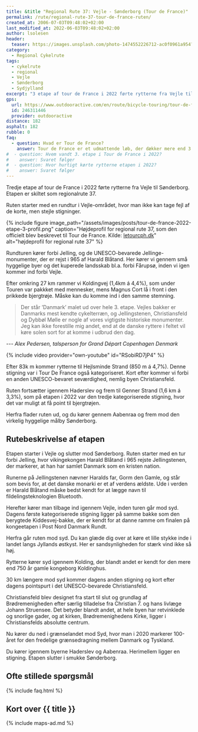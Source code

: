 ```yaml
---
title: &title "Regional Rute 37: Vejle - Sønderborg (Tour de France)"
permalink: /rute/regional-rute-37-tour-de-france-ruten/
created_at: 2006-07-03T09:48:02+02:00
last_modified_at: 2022-06-03T09:48:02+02:00
author: lsolesen
header:
  teaser: https://images.unsplash.com/photo-1474552226712-ac0f0961a954?ixlib=rb-1.2.1&ixid=eyJhcHBfaWQiOjEyMDd9&auto=format&fit=crop&h=300&w=400&q=10
category:
  - Regional Cykelrute
tags:
  - cykelrute
  - regional
  - Vejle
  - Sønderborg
  - Sydjylland
excerpt: "3 etape af tour de France i 2022 førte rytterne fra Vejle til Sønderborg. Etapen er skiltet som regionalrute 37."
gps:
  url: https://www.outdooractive.com/en/route/bicycle-touring/tour-de-france-etape-3-vejle-sonderborg-regional-cykelrute-37/246311446/
  id: 246311446
  provider: outdooractive
distance: 182
asphalt: 182
rubble: 0
faq:
  - question: Hvad er Tour de France?
    answer: Tour de France er et udmattende løb, der dækker mere end 3.000 km i løbet af 23 dage. Rytterne møder stejle stigninger, farlige nedkørsler og blæsende veje, mens de gennemkrydser det franske landskab. I 2022 startede Tour de France i Danmark, og det har bll.a. affødt regional rute 37, som går fra Vejle til Sønderborg.
#  - question: Hvem vandt 3. etape i Tour de France i 2022?
#    answer: Svaret følger
#  - question: Hvor hurtigt kørte rytterne etapen i 2022?
#    answer: Svaret følger
---
```


Tredje etape af tour de France i 2022 førte rytterne fra Vejle til Sønderborg. Etapen er skiltet som regionalrute 37.

Ruten starter med en rundtur i Vejle-området, hvor man ikke kan tage fejl af de korte, men stejle stigninger.

{% include figure image_path="/assets/images/posts/tour-de-france-2022-etape-3-profil.png" caption="Højdeprofil for regional rute 37, som den officielt blev beskrevet til Tour de France. Kilde: [letourcph.dk](https://letourcph.dk/oplev-tre-etaper/3-etape/kort-detaljer)" alt="højdeprofil for regional rute 37" %}

Rundturen kører forbi Jelling, og de UNESCO-bevarede Jellinge-monumenter, der er rejst i 965 af Harald Blåtand. Her kører vi gennem små hyggelige byer og det kuperede landsskab bl.a. forbi Fårupsø, inden vi igen kommer ind forbi Vejle.

Efter omkring 27 km rammer vi Koldingvej (1,4km á 4,4%), som under Touren var pakkket med mennesker, mens Magnus Cort lå i front i den prikkede bjergtrøje. Måske kan du komme ind i den samme stemning.

> Der står ’Danmark’ malet ud over hele 3. etape. Vejles bakker er Danmarks mest kendte cykelterræn, og Jellingstenen, Christiansfeld og Dybbøl Mølle er nogle af vores vigtigste historiske monumenter. Jeg kan ikke forestille mig andet, end at de danske ryttere i feltet vil køre solen sort for at komme i udbrud den dag.

--- <cite>Alex Pedersen, talsperson for Grand Départ Copenhagen Denmark</cite>

{% include video provider="own-youtube" id="RSobiRD7jP4" %}

Efter 83k m kommer rytterne til Hejlsminde Strand (850 m á 4,7%). Denne stigning var i Tour De France også kategoriseret. Kort efter kommer vi forbi en anden UNESCO-bevaret seværdighed, nemlig byen Christiansfeld.

Ruten fortsætter igennem Haderslev og frem til Genner Strand (1,6 km á 3,3%), som på etapen i 2022 var den tredje kategoriserede stigning, hvor det var muligt at få point til bjergtrøjen.

Herfra flader ruten ud, og du kører gennem Aabenraa og frem mod den virkelig hyggelige målby Sønderborg. 

## Rutebeskrivelse af etapen

Etapen starter i Vejle og slutter mod Sønderborg. Ruten starter med en tur forbi Jelling, hvor vikingekongen Harald Blåtand i 965 rejste Jellingstenen, der markerer, at han har samlet Danmark som en kristen nation.

Runerne på Jellingstenen nævner Haralds far, Gorm den Gamle, og står som bevis for, at det danske monarki er et af verdens ældste. Ude i verden er Harald Blåtand måske bedst kendt for at lægge navn til fildelingsteknologien Bluetooth.

Herefter kører man tilbage ind igennem Vejle, inden turen går mod syd. Dagens første kategoriserede stigning ligger på samme bakke som den berygtede Kiddesvej-bakke, der er kendt for at danne ramme om finalen på kongeetapen i Post Nord Danmark Rundt.

Herfra går ruten mod syd. Du kan glæde dig over at køre et lille stykke inde i landet langs Jyllands østkyst. Her er sandsynligheden for stærk vind ikke så høj.

Rytterne kører syd igennem Kolding, der blandt andet er kendt for den mere end 750 år gamle kongeborg Koldinghus.

30 km længere mod syd kommer dagens anden stigning og kort efter dagens pointspurt i det UNESCO-bevarede Christiansfeld.

Christiansfeld blev designet fra start til slut og grundlag af Brødremenigheden efter særlig tilladelse fra Christian 7. og hans livlæge Johann Struensee. Det betyder blandt andet, at hele byen har retvinklede og snorlige gader, og at kirken, Brødremenighedens Kirke, ligger i Christiansfelds absolutte centrum.

Nu kører du ned i grænselandet mod Syd, hvor man i 2020 markerer 100-året for den fredelige grænsedragning mellem Danmark og Tyskland.

Du kører igennem byerne Haderslev og Aabenraa. Herimellem ligger en stigning. Etapen slutter i smukke Sønderborg.

## Ofte stillede spørgsmål

{% include faq.html %}

## Kort over {{ title }}

{% include maps-ad.md %}

